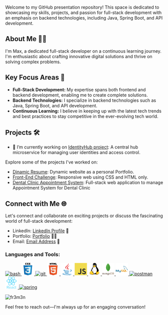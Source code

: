 Welcome to my GitHub presentation repository! This space is dedicated to showcasing my skills, projects, and passion for full-stack development with an emphasis on backend technologies, including Java, Spring Boot, and API development.

## About Me 🙋‍♂️

I'm Max, a dedicated full-stack developer on a continuous learning journey. I'm enthusiastic about crafting innovative digital solutions and thrive on solving complex problems.

## Key Focus Areas 🎯

- **Full-Stack Development:** My expertise spans both frontend and backend development, enabling me to create complete solutions.
- **Backend Technologies:** I specialize in backend technologies such as Java, Spring Boot, and API development.
- **Continuous Learning:** I believe in keeping up with the latest tech trends and best practices to stay competitive in the ever-evolving tech world.

## Projects 🛠️

- 🔭 I’m currently working on [IdentityHub project](https://github.com/fr3m3n/IdentityHub): A central hub microservice for managing user identities and access control.

Explore some of the projects I've worked on:
- [Dinamic Resume](https://github.com/fr3m3n/resume): Dynamic website as a personal Portfolio.
- [Front-End Challenge](https://github.com/fr3m3n/f3-challenge): Responsive web using CSS and HTML only.
- [Dental Clinic Appointment System](https://github.com/fr3m3n/clinic): Full-stack web application to manage Appointment System for Dental Clinic

## Connect with Me 🌐

Let's connect and collaborate on exciting projects or discuss the fascinating world of full-stack development:
- LinkedIn: [LinkedIn Profile](https://www.linkedin.com/in/maximo-timochenko/) 👥
- Portfolio: [Portfolio](https://stellinelab.io/) 🧑‍💻
- Email: [Email Address](mailto:mtimochenko@tutanota.com) 📧

<h3 align="left">Languages and Tools:</h3>
<p align="left"> <a href="https://www.gnu.org/software/bash/" target="_blank" rel="noreferrer"> <img src="https://www.vectorlogo.zone/logos/gnu_bash/gnu_bash-icon.svg" alt="bash" width="40" height="40"/> </a> <a href="https://www.w3schools.com/css/" target="_blank" rel="noreferrer"> <img src="https://raw.githubusercontent.com/devicons/devicon/master/icons/css3/css3-original-wordmark.svg" alt="css3" width="40" height="40"/> </a> <a href="https://git-scm.com/" target="_blank" rel="noreferrer"> <img src="https://www.vectorlogo.zone/logos/git-scm/git-scm-icon.svg" alt="git" width="40" height="40"/> </a> <a href="https://www.w3.org/html/" target="_blank" rel="noreferrer"> <img src="https://raw.githubusercontent.com/devicons/devicon/master/icons/html5/html5-original-wordmark.svg" alt="html5" width="40" height="40"/> </a> <a href="https://www.java.com" target="_blank" rel="noreferrer"> <img src="https://raw.githubusercontent.com/devicons/devicon/master/icons/java/java-original.svg" alt="java" width="40" height="40"/> </a> <a href="https://developer.mozilla.org/en-US/docs/Web/JavaScript" target="_blank" rel="noreferrer"> <img src="https://raw.githubusercontent.com/devicons/devicon/master/icons/javascript/javascript-original.svg" alt="javascript" width="40" height="40"/> </a> <a href="https://www.linux.org/" target="_blank" rel="noreferrer"> <img src="https://raw.githubusercontent.com/devicons/devicon/master/icons/linux/linux-original.svg" alt="linux" width="40" height="40"/> </a> <a href="https://www.mongodb.com/" target="_blank" rel="noreferrer"> <img src="https://raw.githubusercontent.com/devicons/devicon/master/icons/mongodb/mongodb-original-wordmark.svg" alt="mongodb" width="40" height="40"/> </a> <a href="https://www.mysql.com/" target="_blank" rel="noreferrer"> <img src="https://raw.githubusercontent.com/devicons/devicon/master/icons/mysql/mysql-original-wordmark.svg" alt="mysql" width="40" height="40"/> </a> <a href="https://postman.com" target="_blank" rel="noreferrer"> <img src="https://www.vectorlogo.zone/logos/getpostman/getpostman-icon.svg" alt="postman" width="40" height="40"/> </a> <a href="https://reactjs.org/" target="_blank" rel="noreferrer"> <img src="https://raw.githubusercontent.com/devicons/devicon/master/icons/react/react-original-wordmark.svg" alt="react" width="40" height="40"/> </a> <a href="https://spring.io/" target="_blank" rel="noreferrer"> <img src="https://www.vectorlogo.zone/logos/springio/springio-icon.svg" alt="spring" width="40" height="40"/> </a> </p>

<p><img align="center" src="https://github-readme-stats.vercel.app/api/top-langs?username=fr3m3n&show_icons=true&locale=en&layout=compact" alt="fr3m3n" /></p>

Feel free to reach out—I'm always up for an engaging conversation!
